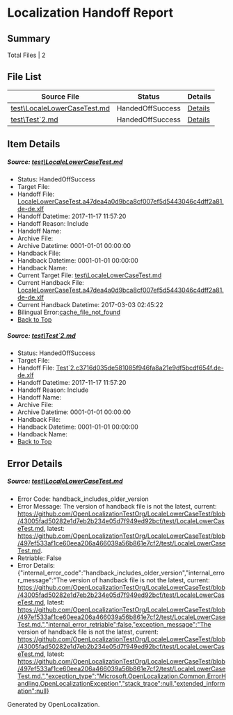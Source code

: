 # <a name='report-top'></a> Localization Handoff Report

## Summary
 Total Files | 2

## File List
 Source File | Status | Details 
 ----------- | ------ | ------- 
 [test\LocaleLowerCaseTest.md](https://github.com/OpenLocalizationTestOrg/LocaleLowerCaseTest/blob/497ef533af1ce60eea206a466039a56b861e7cf2/test/LocaleLowerCaseTest.md) | HandedOffSuccess | [Details](#db4fc618da24501b0eb2dc0a509d82d8b85b706d1)
 [test\Test`2.md](https://github.com/OpenLocalizationTestOrg/LocaleLowerCaseTest/blob/497ef533af1ce60eea206a466039a56b861e7cf2/test/Test%602.md) | HandedOffSuccess | [Details](#964d1280e55571b4feb034ea1447d38b00e07ca75)

## Item Details
##### <a name='db4fc618da24501b0eb2dc0a509d82d8b85b706d1'></a> Source: [test\LocaleLowerCaseTest.md](https://github.com/OpenLocalizationTestOrg/LocaleLowerCaseTest/blob/497ef533af1ce60eea206a466039a56b861e7cf2/test/LocaleLowerCaseTest.md)
* Status: HandedOffSuccess
* Target File: 
* Handoff File: [LocaleLowerCaseTest.a47dea4a0d9bca8cf007ef5d5443046c4dff2a81.de-de.xlf](https://github.com/OpenLocalizationTestOrg/LocaleLowerCaseTest.handoff/blob/a42d0fcdeef0f4b22616104824d5865a4f1a1862/ol-handoff/OpenLocalizationTestOrg/LocaleLowerCaseTest.de-DE/master/LocaleLowerCaseTest.a47dea4a0d9bca8cf007ef5d5443046c4dff2a81.de-de.xlf)
* Handoff Datetime: 2017-11-17 11:57:20
* Handoff Reason: Include
* Handoff Name: 
* Archive File: 
* Archive Datetime: 0001-01-01 00:00:00
* Handback File: 
* Handback Datetime: 0001-01-01 00:00:00
* Handback Name: 
* Current Target File: [test\LocaleLowerCaseTest.md](https://github.com/OpenLocalizationTestOrg/LocaleLowerCaseTest.de-DE/blob/c9428fca101b6fe6c485aa5f7cd1c3cd7a484f0d/test/LocaleLowerCaseTest.md)
* Current Handback File: [LocaleLowerCaseTest.a47dea4a0d9bca8cf007ef5d5443046c4dff2a81.de-de.xlf](https://github.com/OpenLocalizationTestOrg/LocaleLowerCaseTest.handback/blob/ea21454d4ffde778ca8a66d86c288e77ca3d9240/ol-handback/OpenLocalizationTestOrg/LocaleLowerCaseTest.de-DE/master/LocaleLowerCaseTest.a47dea4a0d9bca8cf007ef5d5443046c4dff2a81.de-de.xlf)
* Current Handback Datetime: 2017-03-03 02:45:22
* Bilingual Error:[cache_file_not_found](#db4fc618da24501b0eb2dc0a509d82d8b85b706d1cache_file_not_found)
* [Back to Top](#report-top)

##### <a name='964d1280e55571b4feb034ea1447d38b00e07ca75'></a> Source: [test\Test`2.md](https://github.com/OpenLocalizationTestOrg/LocaleLowerCaseTest/blob/497ef533af1ce60eea206a466039a56b861e7cf2/test/Test%602.md)
* Status: HandedOffSuccess
* Target File: 
* Handoff File: [Test`2.c3716d035de581085f946fa8a21e9df5bcdf654f.de-de.xlf](https://github.com/OpenLocalizationTestOrg/LocaleLowerCaseTest.handoff/blob/a42d0fcdeef0f4b22616104824d5865a4f1a1862/ol-handoff/OpenLocalizationTestOrg/LocaleLowerCaseTest.de-DE/master/Test%602.c3716d035de581085f946fa8a21e9df5bcdf654f.de-de.xlf)
* Handoff Datetime: 2017-11-17 11:57:20
* Handoff Reason: Include
* Handoff Name: 
* Archive File: 
* Archive Datetime: 0001-01-01 00:00:00
* Handback File: 
* Handback Datetime: 0001-01-01 00:00:00
* Handback Name: 
* [Back to Top](#report-top)


## Error Details
##### <a name='db4fc618da24501b0eb2dc0a509d82d8b85b706d1handback_includes_older_version'></a> Source: [test\LocaleLowerCaseTest.md](#db4fc618da24501b0eb2dc0a509d82d8b85b706d1)
* Error Code: handback_includes_older_version
* Error Message: The version of handback file is not the latest, current: https://github.com/OpenLocalizationTestOrg/LocaleLowerCaseTest/blob/43005fad50282e1d7eb2b234e05d7f949ed92bcf/test/LocaleLowerCaseTest.md, latest: https://github.com/OpenLocalizationTestOrg/LocaleLowerCaseTest/blob/497ef533af1ce60eea206a466039a56b861e7cf2/test/LocaleLowerCaseTest.md.
* Retriable: False
* Error Details: {"internal_error_code":"handback_includes_older_version","internal_error_message":"The version of handback file is not the latest, current: https://github.com/OpenLocalizationTestOrg/LocaleLowerCaseTest/blob/43005fad50282e1d7eb2b234e05d7f949ed92bcf/test/LocaleLowerCaseTest.md, latest: https://github.com/OpenLocalizationTestOrg/LocaleLowerCaseTest/blob/497ef533af1ce60eea206a466039a56b861e7cf2/test/LocaleLowerCaseTest.md.","internal_error_retriable":false,"exception_message":"The version of handback file is not the latest, current: https://github.com/OpenLocalizationTestOrg/LocaleLowerCaseTest/blob/43005fad50282e1d7eb2b234e05d7f949ed92bcf/test/LocaleLowerCaseTest.md, latest: https://github.com/OpenLocalizationTestOrg/LocaleLowerCaseTest/blob/497ef533af1ce60eea206a466039a56b861e7cf2/test/LocaleLowerCaseTest.md.","exception_type":"Microsoft.OpenLocalization.Common.ErrorHandling.OpenLocalizationException","stack_trace":null,"extended_information":null}


Generated by OpenLocalization.
